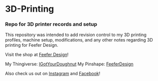 # 3D-Printing
### Repo for 3D printer records and setup
This repository was intended to add revision control to my 3D printing profiles, machine setup, modifications, and any other notes regarding 3D printing for Feefer Design.

Visit the shop at [Feefer Design](http://feeferdesign.com/)!

My Thingiverse: [IGotYourDoughnut](https://www.thingiverse.com/IGotYourDoughnut/about)
My Pinshape: [FeeferDesign](https://pinshape.com/users/297841-feeferdesign#designs-tab-open)

Also check us out on [Instagram](http://www.instagram.com/feeferdesign) and [Facebook](http://www.facebook.com/feeferdesign)!
